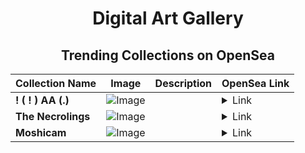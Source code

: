 <div align="center">

# Digital Art Gallery

## Trending Collections on OpenSea

| Collection Name                       | Image                                                                                     | Description                       | OpenSea Link                                                                                          |
|---------------------------------------|-------------------------------------------------------------------------------------------|-----------------------------------|--------------------------------------------------------------------------------------------------------|
| **! ( ! ) AA (.)** | ![Image](https://i.seadn.io/s/raw/files/31763be0b2517d92cdaf0832149a8d83.jpg?w=500&auto=format?w=200&auto=format) |  | <details><summary>Link</summary>[! ( ! ) AA (.)](https://opensea.io/collection/aa-313)</details> |
| **The Necrolings** | ![Image](https://i.seadn.io/s/raw/files/91ad2ee25fedc5ec5a90909238182b38.png?w=500&auto=format?w=200&auto=format) |  | <details><summary>Link</summary>[The Necrolings](https://opensea.io/collection/the-necrolings)</details> |
| **Moshicam** | ![Image](https://i.seadn.io/s/raw/files/130ac1393735f6e926480d4aed7e5176.png?w=500&auto=format?w=200&auto=format) |  | <details><summary>Link</summary>[Moshicam](https://opensea.io/collection/moshicam-4643)</details> |

</div>